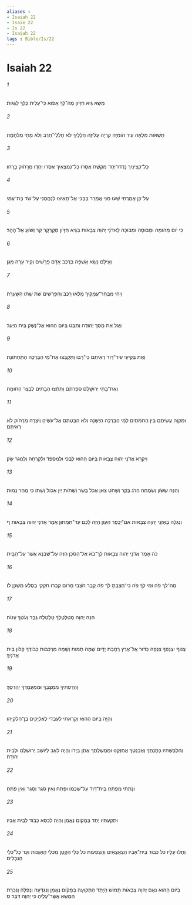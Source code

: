 ```yaml
---
aliases : 
- Isaiah 22
- Isaïe 22
- Is 22
- Isaiah 22
tags : Bible/Is/22
---
```


# Isaiah 22

###### 1
מַשָּׂא גֵּיא חִזָּיֹון מַה־לָּךְ אֵפֹוא כִּי־עָלִית כֻּלָּךְ לַגַּגֹּות׃
###### 2
תְּשֻׁאֹות מְלֵאָה עִיר הֹומִיָּה קִרְיָה עַלִּיזָה חֲלָלַיִךְ לֹא חַלְלֵי־חֶרֶב וְלֹא מֵתֵי מִלְחָמָה׃
###### 3
כָּל־קְצִינַיִךְ נָדְדוּ־יַחַד מִקֶּשֶׁת אֻסָּרוּ כָּל־נִמְצָאַיִךְ אֻסְּרוּ יַחְדָּו מֵרָחֹוק בָּרָחוּ׃
###### 4
עַל־כֵּן אָמַרְתִּי שְׁעוּ מִנִּי אֲמָרֵר בַּבֶּכִי אַל־תָּאִיצוּ לְנַחֲמֵנִי עַל־שֹׁד בַּת־עַמִּי׃
###### 5
כִּי יֹום מְהוּמָה וּמְבוּסָה וּמְבוּכָה לַאדֹנָי יְהוִה צְבָאֹות בְּגֵיא חִזָּיֹון מְקַרְקַר קִר וְשֹׁועַ אֶל־הָהָר׃
###### 6
וְעֵילָם נָשָׂא אַשְׁפָּה בְּרֶכֶב אָדָם פָּרָשִׁים וְקִיר עֵרָה מָגֵן׃
###### 7
וַיְהִי מִבְחַר־עֲמָקַיִךְ מָלְאוּ רָכֶב וְהַפָּרָשִׁים שֹׁת שָׁתוּ הַשָּׁעְרָה׃
###### 8
וַיְגַל אֵת מָסַךְ יְהוּדָה וַתַּבֵּט בַּיֹּום הַהוּא אֶל־נֶשֶׁק בֵּית הַיָּעַר׃
###### 9
וְאֵת בְּקִיעֵי עִיר־דָּוִד רְאִיתֶם כִּי־רָבּוּ וַתְּקַבְּצוּ אֶת־מֵי הַבְּרֵכָה הַתַּחְתֹּונָה׃
###### 10
וְאֶת־בָּתֵּי יְרוּשָׁלִַם סְפַרְתֶּם וַתִּתְֿצוּ הַבָּתִּים לְבַצֵּר הַחֹומָה׃
###### 11
וּמִקְוָה עֲשִׂיתֶם בֵּין הַחֹמֹתַיִם לְמֵי הַבְּרֵכָה הַיְשָׁנָה וְלֹא הִבַּטְתֶּם אֶל־עֹשֶׂיהָ וְיֹצְרָהּ מֵרָחֹוק לֹא רְאִיתֶם׃
###### 12
וַיִּקְרָא אֲדֹנָי יְהוִה צְבָאֹות בַּיֹּום הַהוּא לִבְכִי וּלְמִסְפֵּד וּלְקָרְחָה וְלַחֲגֹר שָׂק׃
###### 13
וְהִנֵּה שָׂשֹׂון וְשִׂמְחָה הָרֹג בָּקָר וְשָׁחֹט צֹאן אָכֹל בָּשָׂר וְשָׁתֹות יָיִן אָכֹול וְשָׁתֹו כִּי מָחָר נָמוּת׃
###### 14
וְנִגְלָה בְאָזְנָי יְהוָה צְבָאֹות אִם־יְכֻפַּר הֶעָוֹן הַזֶּה לָכֶם עַד־תְּמֻתוּן אָמַר אֲדֹנָי יְהוִה צְבָאֹות׃ ף
###### 15
כֹּה אָמַר אֲדֹנָי יְהוִה צְבָאֹות לֶךְ־בֹּא אֶל־הַסֹּכֵן הַזֶּה עַל־שֶׁבְנָא אֲשֶׁר עַל־הַבָּיִת׃
###### 16
מַה־לְּךָ פֹה וּמִי לְךָ פֹה כִּי־חָצַבְתָּ לְּךָ פֹּה קָבֶר חֹצְבִי מָרֹום קִבְרֹו חֹקְקִי בַסֶּלַע מִשְׁכָּן לֹו׃
###### 17
הִנֵּה יְהוָה מְטַלְטֶלְךָ טַלְטֵלָה גָּבֶר וְעֹטְךָ עָטֹה׃
###### 18
צָנֹוף יִצְנָפְךָ צְנֵפָה כַּדּוּר אֶל־אֶרֶץ רַחֲבַת יָדָיִם שָׁמָּה תָמוּת וְשָׁמָּה מַרְכְּבֹות כְּבֹודֶךָ קְלֹון בֵּית אֲדֹנֶיךָ׃
###### 19
וַהֲדַפְתִּיךָ מִמַּצָּבֶךָ וּמִמַּעֲמָדְךָ יֶהֶרְסֶךָ׃
###### 20
וְהָיָה בַּיֹּום הַהוּא וְקָרָאתִי לְעַבְדִּי לְאֶלְיָקִים בֶּן־חִלְקִיָּהוּ׃
###### 21
וְהִלְבַּשְׁתִּיו כֻּתָּנְתֶּךָ וְאַבְנֵטְךָ אֲחַזְּקֶנּוּ וּמֶמְשֶׁלְתְּךָ אֶתֵּן בְּיָדֹו וְהָיָה לְאָב לְיֹושֵׁב יְרוּשָׁלִַם וּלְבֵית יְהוּדָה׃
###### 22
וְנָתַתִּי מַפְתֵּחַ בֵּית־דָּוִד עַל־שִׁכְמֹו וּפָתַח וְאֵין סֹגֵר וְסָגַר וְאֵין פֹּתֵחַ׃
###### 23
וּתְקַעְתִּיו יָתֵד בְּמָקֹום נֶאֱמָן וְהָיָה לְכִסֵּא כָבֹוד לְבֵית אָבִיו׃
###### 24
וְתָלוּ עָלָיו כֹּל כְּבֹוד בֵּית־אָבִיו הַצֶּאֱצָאִים וְהַצְּפִעֹות כֹּל כְּלֵי הַקָּטָן מִכְּלֵי הָאַגָּנֹות וְעַד כָּל־כְּלֵי הַנְּבָלִים׃
###### 25
בַּיֹּום הַהוּא נְאֻם יְהוָה צְבָאֹות תָּמוּשׁ הַיָּתֵד הַתְּקוּעָה בְּמָקֹום נֶאֱמָן וְנִגְדְּעָה וְנָפְלָה וְנִכְרַת הַמַּשָּׂא אֲשֶׁר־עָלֶיהָ כִּי יְהוָה דִּבֵּר׃ ס
